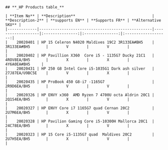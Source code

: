     ## **_HP Products table_**
    
    | **Item No** | **Description**                                  | **Description-2** | **supports EN** | **Supports FR** | **Alternative SKU** |
    |-------------|--------------------------------------------------|-------------------|:---------------:|:---------------:|:-------------------:|
    |    20020401 | HP 15 Celeron N4020 Maldives 19C2 3R133EA#BH5    | 3R133EA#BH5       |        V        |        V        |                     |
    |    20020402 | HP Pavillion X360  Core i5 - 1135G7 Ducky 21C1   | 4ROV8EA/BH5       |        X        |        X        |     4Y6A0EA#BH5     |
    |    20020431 | HP 250 G8 Intel Core i5-1035G1 Dark ash silver   | 27J87EA/U9BC5E    |        V        |        X        |                     |
    |    20020435 | HP ProBook 450 G8-i7 -1165G7                     | 2R9D6EA/BH5       |        V        |        V        |                     |
    |    20020326 | HP ENVY x360  AMD Ryzen 7 4700U octa Aldrin 20C1 | 2Q1S4EA/BH5       |        X        |        V        |                     |
    |    20020327 | HP ENVY Core i7 1165G7 quad Cernan 20C2          | 2U7M6EA/BH5       |        X        |        V        |                     |
    |    20020328 | HP Pavilion Gaming Core i5-10300H Mallorca 20C1  | 24C78EA/BH5       |        X        |        V        |                     |
    |    20020323 | HP 15 Core i5-1135G7 quad  Maldives 20C2         | 2U7H5EA/BH5       |        X        |        V        |                     |